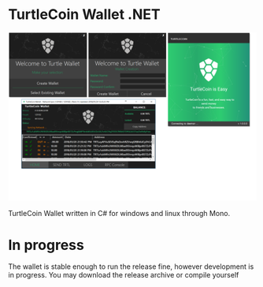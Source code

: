 # TurtleCoin Wallet .NET

![Wallet Image](./tw_gh.png)

TurtleCoin Wallet written in C# for windows and linux through Mono.


# In progress

The wallet is stable enough to run the release fine, however development is in progress. You may download the release archive or compile yourself